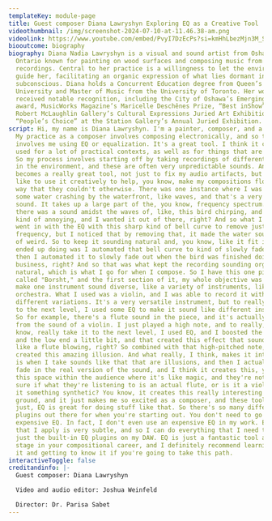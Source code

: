 ```yaml
---
templateKey: module-page
title: Guest composer Diana Lawryshyn Exploring EQ as a Creative Tool
videothumbnail: /img/screenshot-2024-07-10-at-11.46.38-am.png
videolink: https://www.youtube.com/embed/PvyI7DzEcPs?si=kmHhLbezMjn3M_SP
biooutcome: biography
biography: Diana Nadia Lawryshyn is a visual and sound artist from Oshawa
  Ontario known for painting on wood surfaces and composing music from field
  recordings. Central to her practice is a willingness to let the environment
  guide her, facilitating an organic expression of what lies dormant in her
  subconscious. Diana holds a Concurrent Education degree from Queen’s
  University and Master of Music from the University of Toronto. Her work has
  received notable recognition, including the City of Oshawa’s Emerging Artist
  award, MusicWorks Magazine’s Maricelle Deschênes Prize, “Best inShow” at the
  Robert McLaughlin Gallery’s Cultural Expressions Juried Art Exhibition, and
  “People’s Choice” at the Station Gallery’s Annual Juried Exhibition.
script: Hi, my name is Diana Lawryshyn. I'm a painter, composer, and a teacher.
  My practice as a composer involves composing electronically, and so this
  involves me using EQ or equalization. It's a great tool. I think it can be
  used for a lot of practical contexts, as well as for things that are creative.
  So my process involves starting off by taking recordings of different things
  in the environment, and these are often very unpredictable sounds. And so EQ
  becomes a really great tool, not just to fix my audio artifacts, but I also
  like to use it creatively to help, you know, make my compositions flow in a
  way that they couldn't otherwise. There was one instance where I was recording
  some water crashing by the waterfront, like waves, and that's a very noisy
  sound. It takes up a large part of the, you know, frequency spectrum. And so
  there was a sound amidst the waves of, like, this bird chirping, and it was
  kind of annoying, and I wanted it out of there, right? And so what I did was I
  went in with the EQ with this sharp kind of bell curve to remove just that one
  frequency, but I noticed that by removing that, it made the water sound kind
  of weird. So to keep it sounding natural and, you know, like it fit in, what I
  ended up doing was I automated that bell curve to kind of slowly fade in, and
  then I automated it to slowly fade out when the bird was finished doing its
  business, right? And so that was what kept the recording sounding organic and
  natural, which is what I go for when I compose. So I have this one piece. It's
  called "Borsht," and the first section of it, my whole objective was to try to
  make one instrument sound diverse, like a variety of instruments, like an
  orchestra. What I used was a violin, and I was able to record it with
  different variations. It's a very versatile instrument, but to really take it
  to the next level, I used some EQ to make it sound like different instruments.
  So for example, there's a flute sound in the piece, and it's actually derived
  from the sound of a violin. I just played a high note, and to really, you
  know, really take it to the next level, I used EQ, and I boosted the high end
  and the low end a little bit, and that created this effect that sounded almost
  like a flute blowing, right? So combined with that high-pitched note, it
  created this amazing illusion. And what really, I think, makes it interesting
  is when I take sounds like that that are illusions, and then I actually slowly
  fade in the real version of the sound, and I think it creates this, you know,
  this space within the audience where it's like magic, and they're not really
  sure if what they're listening to is an actual flute, or is it a violin, or is
  it something synthetic? You know, it creates this really interesting middle
  ground, and it just makes me so excited as a composer, and these tools are
  just, EQ is great for doing stuff like that. So there's so many different
  plugins out there for when you're starting out. You don't need to go for an
  expensive EQ. In fact, I don't even use an expensive EQ in my work. Everything
  that I apply is very subtle, and so I can do everything that I need to do with
  just the built-in EQ plugins on my DAW. EQ is just a fantastic tool at any
  stage in your compositional career, and I definitely recommend learning about
  it and getting to know it if you're going to take this path.
interactiveToggle: false
creditandinfo: |-
  Guest composer: Diana Lawryshyn 

  Video and audio editor: Joshua Weinfeld 

  Director: Dr. Parisa Sabet
---
```

